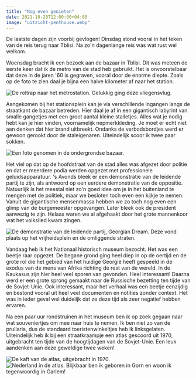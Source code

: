 ```yaml
---
title: "Nog even genieten"
date: 2021-10-28T12:00:00+04:00
image: "uitzicht-penthouse.webp"
---
```


De laatste dagen zijn voorbij gevlogen! Dinsdag stond vooral in het teken van de reis terug naar Tblisi. Na zo'n dagenlange reis was wat rust wel welkom.

Woensdag bracht ik een bezoek aan de bazaar in Tblisi. Dit was meteen de eerste keer dat ik de metro van de stad heb gebruikt. Het is onvoorstelbaar dat deze in de jaren '60 is gegraven, vooral door de enorme diepte. Zoals op de foto te zien daal je bijna een halve kilometer af naar het station.

![De roltrap naar het metrostation. Gelukkig ging deze vliegensvlug.](roltrap-metro.webp)

Aangekomen bij het stationsplein kan je via verschillende ingangen langs de straatkant de bazaar betreden. Hier daal je af in een gigantisch labyrint van smalle gangetjes met een groot aantal kleine stalletjes. Alles wat je nodig hebt kan je hier vinden, voornamelijk nepmerkkleding. Je moet er echt niet aan denken dat hier brand uitbreekt. Ondanks de verbodsbordjes werd er gewoon gerookt door de staleigenaren. Uiteindelijk scoor ik twee paar sokken.

![Een foto genomen in de ondergrondse bazaar.](ondergrondse-bazaar.webp)

Het viel op dat op de hoofdstraat van de stad alles was afgezet door politie en dat er meerdere podia werden opgezet met professionele geluidsapparatuur. 's Avonds bleek er een demonstratie van de leidende partij te zijn, als antwoord op een eerdere demonstratie van de oppositie. Natuurlijk is het meestal niet zo'n goed idee om je in het buitenland te mengen met de politiek, maar we besloten toch even een kijkje te nemen. Vanuit de gigantische mensenmassa hebben we zo toch nog even een glimp van de burgemeester opgevangen. Later bleek ook de president aanwezig te zijn. Helaas waren we al afgehaakt door het grote mannenkoor wat het volkslied kwam zingen.

![De demonstratie van de leidende partij, Georgian Dream. Deze vond plaats op het vrijheidsplein en de omliggende straten.](demonstratie-plein.webp)

Vandaag heb ik het Nationaal historisch museum bezocht. Het was een beetje raar opgezet. De begane grond ging heel diep in op de oertijd en de grote rol die het gebied van het huidige Georgië heeft gespeeld in de exodus van de mens van Afrika richting de rest van de wereld. In de Kaukasus zijn hier heel veel sporen van gevonden. Heel interessant! Daarna werd er een grote sprong gemaakt naar de Russische bezetting ten tijde van de Sovjet-Unie. Ook interessant, maar het verhaal was een beetje eenzijdig en bestond vooral uit heel veel documenten en notities zonder context. Het was in ieder geval wel duidelijk dat ze deze tijd als zeer negatief hebben ervaren.

Na een paar uur rondstruinen in het museum ben ik op zoek gegaan naar wat souveniertjes om mee naar huis te nemen. Ik ben niet zo van de prullaria, dus de standaard toeristenwinkeltjes heb ik linksgelaten. Uiteindelijk heb ik bij een straatkraampje een atlas gescoord uit 1970, uitgebracht ten tijde van de hoogtijdagen van de Sovjet-Unie. Een leuk aandenken aan deze geweldige twee weken!

![De kaft van de atlas, uitgebracht in 1970.](atlas-kaft.webp)
![Nederland in de atlas. Blijkbaar ben ik geboren in Gorn en woon ik tegenwoordig in Garlem!](atlas-nederland.webp)
